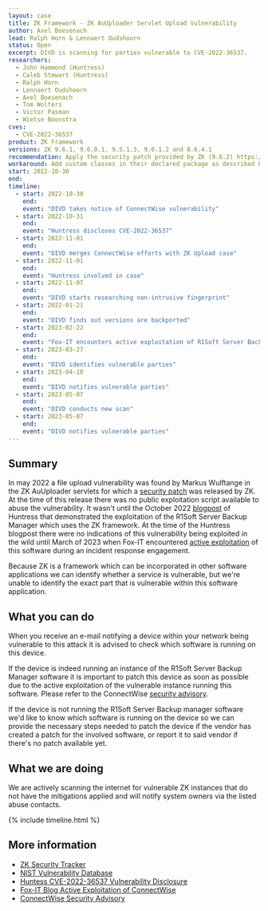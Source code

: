 ```yaml
---
layout: case
title: ZK Framework - ZK AuUploader Servlet Upload Vulnerability
author: Axel Boesenach
lead: Ralph Horn & Lennaert Oudshoorn
status: Open
excerpt: DIVD is scanning for parties vulnerable to CVE-2022-36537.
researchers:
  - John Hammond (Huntress)
  - Caleb Stewart (Huntress)
  - Ralph Horn
  - Lennaert Oudshoorn
  - Axel Boesenach
  - Tom Wolters
  - Victor Pasman
  - Wietse Boonstra
cves:
  - CVE-2022-36537
product: ZK Framework
versions: ZK 9.6.1, 9.6.0.1, 9.5.1.3, 9.0.1.2 and 8.6.4.1
recommendation: Apply the security patch provided by ZK (9.6.2) https://www.zkoss.org/product/zk/releasenote/9.6.2
workaround: Add custom classes in their declared package as described by ZK in https://tracker.zkoss.org/browse/ZK-5150
start: 2022-10-30
end:
timeline:
  - start: 2022-10-30
    end:
    event: "DIVD takes notice of ConnectWise vulnerability"
  - start: 2022-10-31
    end:
    event: "Huntress discloses CVE-2022-36537"
  - start: 2022-11-01
    end:
    event: "DIVD merges ConnectWise efforts with ZK Upload case"
  - start: 2022-11-01
    end:
    event: "Huntress involved in case"
  - start: 2022-11-07
    end:
    event: "DIVD starts researching non-intrusive fingerprint"
  - start: 2022-01-21
    end:
    event: "DIVD finds out versions are backported"
  - start: 2023-02-22
    end:
    event: "Fox-IT encounters active exploitation of R1Soft Server Backup Manager"
  - start: 2023-03-27
    end:
    event: "DIVD identifies vulnerable parties"
  - start: 2023-04-10
    end:
    event: "DIVD notifies vulnerable parties"
  - start: 2023-05-07
    end:
    event: "DIVD conducts new scan"
  - start: 2023-05-07
    end:
    event: "DIVD notifies vulnerable parties"
---
```


## Summary

In may 2022 a file upload vulnerability was found by Markus Wulftange in the ZK AuUploader servlets for which a [security patch](https://www.zkoss.org/product/zk/releasenote/9.6.2) was released by ZK. At the time of this release there was no public exploitation script available to abuse the vulnerability. It wasn't until the October 2022 [blogpost](https://www.huntress.com/blog/critical-vulnerability-disclosure-connectwise/r1soft-server-backup-manager-remote-code-execution-supply-chain-risks) of Huntress that demonstrated the exploitation of the R1Soft Server Backup Manager which uses the ZK framework. At the time of the Huntress blogpost there were no indications of this vulnerability being exploited in the wild until March of 2023 when Fox-IT encountered [active exploitation](https://blog.fox-it.com/2023/02/22/from-backup-to-backdoor-exploitation-of-cve-2022-36537-in-r1soft-server-backup-manager/) of this software during an incident response engagement.

Because ZK is a framework which can be incorporated in other software applications we can identify whether a service is vulnerable, but we're unable to identify the exact part that is vulnerable within this software application.

## What you can do

When you receive an e-mail notifying a device within your network being vulnerable to this attack it is advised to check which software is running on this device.

If the device is indeed running an instance of the R1Soft Server Backup Manager software it is important to patch this device as soon as possible due to the active exploitation of the vulnerable instance running this software. Please refer to the ConnectWise [security advisory](https://www.connectwise.com/company/trust/security-bulletins/r1soft-and-recover-security-bulletin).

If the device is not running the R1Soft Server Backup manager software we'd like to know which software is running on the device so we can provide the necessary steps needed to patch the device if the vendor has created a patch for the involved software, or report it to said vendor if there's no patch available yet.

## What we are doing

We are actively scanning the internet for vulnerable ZK instances that do not have the mitigations applied and will notify system owners via the listed abuse contacts.

{% include timeline.html %}

## More information

- [ZK Security Tracker](https://tracker.zkoss.org/browse/ZK-5150)
- [NIST Vulnerability Database](https://nvd.nist.gov/vuln/detail/CVE-2022-36537)
- [Huntess CVE-2022-36537 Vulnerability Disclosure](https://www.huntress.com/blog/critical-vulnerability-disclosure-connectwise/r1soft-server-backup-manager-remote-code-execution-supply-chain-risks)
- [Fox-IT Blog Active Exploitation of ConnectWise](https://blog.fox-it.com/2023/02/22/from-backup-to-backdoor-exploitation-of-cve-2022-36537-in-r1soft-server-backup-manager/)
- [ConnectWise Security Advisory](https://www.connectwise.com/company/trust/security-bulletins/r1soft-and-recover-security-bulletin)
